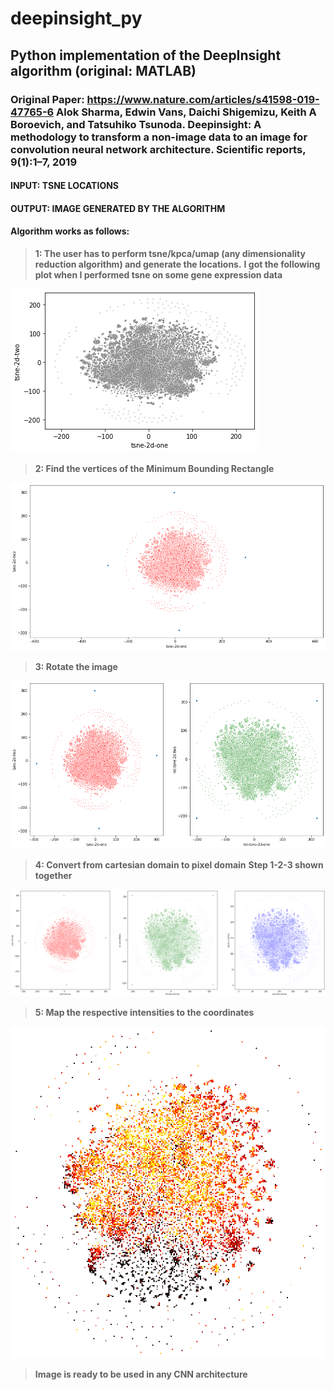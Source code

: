 # deepinsight_py
## Python implementation of the DeepInsight algorithm (original: MATLAB) 
### Original Paper: https://www.nature.com/articles/s41598-019-47765-6 Alok Sharma, Edwin Vans, Daichi Shigemizu, Keith A Boroevich, and Tatsuhiko Tsunoda. Deepinsight: A methodology to transform a non-image data to an image for convolution neural network architecture. Scientific reports, 9(1):1–7, 2019
#### INPUT: TSNE LOCATIONS
#### OUTPUT: IMAGE GENERATED BY THE ALGORITHM

#### Algorithm works as follows:
> **1: The user has to perform tsne/kpca/umap (any dimensionality reduction algorithm) and generate the locations.**
>  **I got the following plot when I performed tsne on some gene expression data**

![tsne](1-tsnelocations.png)

> **2: Find the vertices of the Minimum Bounding Rectangle**

![minimumboundingreactangle](2-mbr.png)

> **3: Rotate the image**

![mbrrotated](3-mbr-rotated.png)


> **4: Convert from cartesian domain to pixel domain**
> **Step 1-2-3 shown together**

![mindist](4.png)


> **5: Map the respective intensities to the coordinates**

![finalexampleimage](5-after-mapping-values.png)

> **Image is ready to be used in any CNN architecture**
